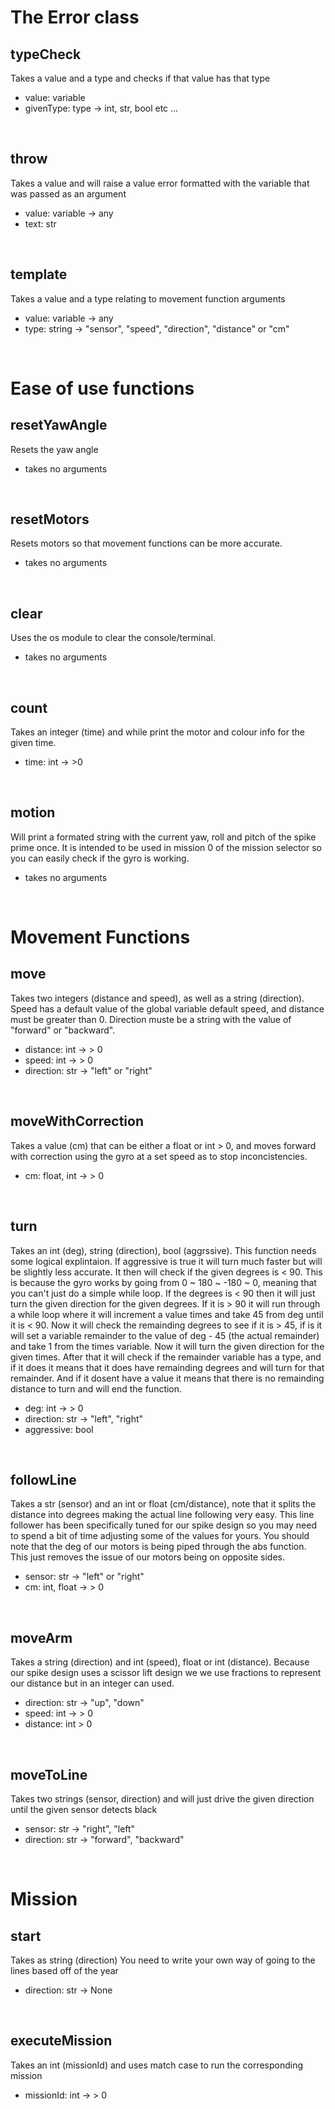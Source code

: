 
# The Error class
## typeCheck
Takes a value and a type and checks if that value has that type

- value: variable
- givenType: type -> int, str, bool etc ...

<br>

## throw
Takes a value and will raise a value error formatted with the variable that was passed as an argument

- value: variable -> any
- text: str

<br>

## template
Takes a value and a type relating to movement function arguments

- value: variable -> any
- type: string -> "sensor", "speed", "direction", "distance" or "cm"

<br>

# Ease of use functions

## resetYawAngle
Resets the yaw angle

- takes no arguments

<br>

## resetMotors
Resets motors so that movement functions can be more accurate.

- takes no arguments

<br>

## clear
Uses the os module to clear the console/terminal.

- takes no arguments

<br>

## count
Takes an integer (time) and while print the motor and colour info for the given time.

- time: int -> >0

<br>

## motion
Will print a formated string with the current yaw, roll and pitch of the spike prime once. It is intended to be used in mission 0 of the mission selector so you can easily check if the gyro is working.

- takes no arguments

<br>

# Movement Functions

## move
Takes two integers (distance and speed), as well as a string (direction). Speed has a default value of the global variable default speed, and distance must be greater than 0. Direction muste be a string with the value of "forward" or "backward".

- distance: int -> > 0
- speed: int -> > 0
- direction: str -> "left" or "right"

<br>

## moveWithCorrection
Takes a value (cm) that can be either a float or int > 0, and moves forward with correction using the gyro at a set speed as to stop inconcistencies.

- cm: float, int -> > 0

<br>

## turn
Takes an int (deg), string (direction), bool (aggrssive).
This function needs some logical explintaion. If aggressive is true it will turn much faster but will be slightly less accurate. It then will check if the given degrees is < 90. This is because the gyro works by going from 0 ~ 180 ~ -180 ~ 0, meaning that you can't just do a simple while loop. If the degrees is < 90 then it will just turn the given direction for the given degrees. If it is > 90 it will run through a while loop where it will increment a value times and take 45 from deg until it is < 90. Now it will check the remainding degrees to see if it is > 45, if is it will set a variable remainder to the value of deg - 45 (the actual remainder) and take 1 from the times variable. Now it will turn the given direction for the given times. After that it will check if the remainder variable has a type, and if it does it means that it does have remainding degrees and will turn for that remainder. And if it dosent have a value it means that there is no remainding distance to turn and will end the function.


- deg: int -> > 0
- direction: str -> "left", "right"
- aggressive: bool

<br>

## followLine
Takes a str (sensor) and an int or float (cm/distance), note that it splits the distance into degrees making the actual line following very easy. This line follower has been specifically tuned for our spike design so you may need to spend a bit of time adjusting some of the values for yours. You should note that the deg of our motors is being piped through the abs function. This just removes the issue of our motors being on opposite sides.

- sensor: str -> "left" or "right"
- cm: int, float -> > 0

<br>

## moveArm
Takes a string (direction) and int (speed), float or int (distance). Because our spike design uses a scissor lift design we we use fractions to represent our distance but in an integer can used.

- direction: str -> "up", "down"
- speed: int -> > 0
- distance: int > 0

<br>

## moveToLine
Takes two strings (sensor, direction) and will just drive the given direction until the given sensor detects black

- sensor: str -> "right", "left"
- direction: str -> "forward", "backward"

<br>

# Mission

## start
Takes as string (direction) You need to write your own way of going to the lines based off of the year

- direction: str -> None

<br>

## executeMission
Takes an int (missionId) and uses match case to run the corresponding mission

- missionId: int -> > 0
